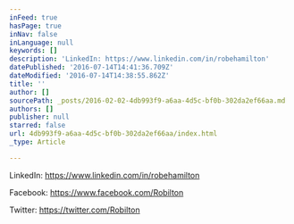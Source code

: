 ```yaml
---
inFeed: true
hasPage: true
inNav: false
inLanguage: null
keywords: []
description: 'LinkedIn: https://www.linkedin.com/in/robehamilton'
datePublished: '2016-07-14T14:41:36.709Z'
dateModified: '2016-07-14T14:38:55.862Z'
title: ''
author: []
sourcePath: _posts/2016-02-02-4db993f9-a6aa-4d5c-bf0b-302da2ef66aa.md
authors: []
publisher: null
starred: false
url: 4db993f9-a6aa-4d5c-bf0b-302da2ef66aa/index.html
_type: Article

---
```

LinkedIn: https://www.linkedin.com/in/robehamilton

Facebook: https://www.facebook.com/Robilton

Twitter: https://twitter.com/Robilton